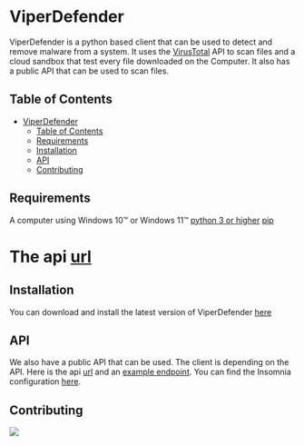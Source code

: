 # ViperDefender
ViperDefender is a python based client that can be used to detect and remove malware from a system. It uses the [VirusTotal]() API to scan files and a cloud sandbox that test every file downloaded on the Computer. It also has a public API that can be used to scan files.

## Table of Contents
- [ViperDefender](#viperdefender)
  - [Table of Contents](#table-of-contents)
  - [Requirements](#requirements)
  - [Installation](#installation)
  - [API](#api)
  - [Contributing](#contributing)

## Requirements
A computer using Windows 10&trade; or Windows 11&trade; 
[python 3 or higher](https://www.python.org/downloads/)
[pip](https://pypi.org/project/pip/)

The api [url](https://viperdefense.azurewebsites.net/api/)
=======
## Installation
You can download and install the latest version of ViperDefender [here](https://github.com/Mattherix/ViperDefender/releases/tag/v1.0.0)

## API
We also have a public API that can be used.
The client is depending on the API.
Here is the api [url](https://viperdefense.azurewebsites.net/api/) and an [example endpoint](https://viperdefense.azurewebsites.net/api/HttpTrigger2?name=test). You can find the Insomnia configuration [here](https://github.com/Mattherix/ViperDefender/blob/main/src/orchestrator/insomnia.config.json).

## Contributing
<a href="https://github.com/Mattherix/ViperDefender/graphs/contributors">
  <img src="https://contrib.rocks/image?repo=Mattherix/ViperDefender" />
</a>
